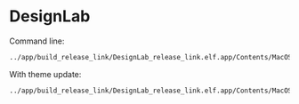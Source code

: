 # DesignLab

Command line:

```bash
../app/build_release_link/DesignLab_release_link.elf.app/Contents/MacOS/DesignLab_release_link.elf
```

With theme update:

```bash
../app/build_release_link/DesignLab_release_link.elf.app/Contents/MacOS/DesignLab_release_link.elf --theme=../designlab/themes/lvgl-small-light.json && ninja && ../app/build_release_link/DesignLab_release_link.elf.app/Contents/MacOS/DesignLab_release_link.elf
```